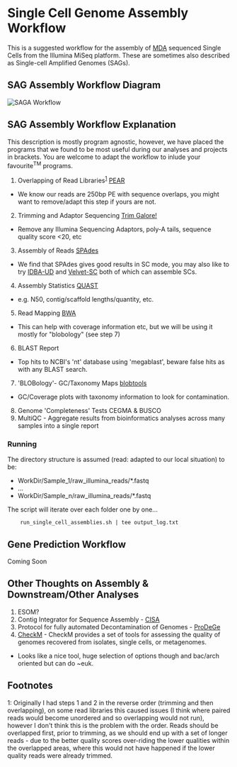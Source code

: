 # Single Cell Genome Assembly Workflow

This is a suggested workflow for the assembly of [MDA](https://en.wikipedia.org/wiki/Multiple_displacement_amplification) sequenced Single Cells from the Illumina MiSeq platform. These are sometimes also described as Single-cell Amplified Genomes (SAGs). 

## SAG Assembly Workflow Diagram
![SAGA Workflow](https://github.com/guyleonard/single_cell_workflow/blob/master/single_cell_workflow.png)

## SAG Assembly Workflow Explanation
This description is mostly program agnostic, however, we have placed the programs that we found to be most useful during our analyses and projects in brackets. You are welcome to adapt the workflow to inlude your favourite<sup>TM</sup> programs. 

1. Overlapping of Read Libraries<sup>[1](#footnote1)</sup> [PEAR](http://sco.h-its.org/exelixis/web/software/pear/doc.html)
  * We know our reads are 250bp PE with sequence overlaps, you might want to remove/adapt this step if yours are not.
2. Trimming and Adaptor Sequencing [Trim Galore!](http://www.bioinformatics.babraham.ac.uk/projects/trim_galore/)
  * Remove any Illumina Sequencing Adaptors, poly-A tails, sequence quality score <20, etc
3. Assembly of Reads [SPAdes](http://bioinf.spbau.ru/en/spades)
  * We find that SPAdes gives good results in SC mode, you may also like to try [IDBA-UD](http://i.cs.hku.hk/~alse/hkubrg/projects/idba_ud/index.html) and [Velvet-SC](http://bix.ucsd.edu/projects/singlecell/) both of which can assemble SCs.
4. Assembly Statistics [QUAST](http://bioinf.spbau.ru/quast)
  * e.g. N50, contig/scaffold lengths/quantity, etc.
5. Read Mapping [BWA](https://github.com/lh3/bwa)
  * This can help with coverage information etc, but we will be using it mostly for "blobology" (see step 7)
6. BLAST Report
  * Top hits to NCBI's 'nt' database using 'megablast', beware false hits as with any BLAST search.
7. 'BLOBology'- GC/Taxonomy Maps [blobtools](https://github.com/DRL/blobtools)
  * GC/Coverage plots with taxonomy information to look for contamination.
8. Genome 'Completeness' Tests CEGMA & BUSCO
9. MultiQC - Aggregate results from bioinformatics analyses across many samples into a single report

### Running
The directory structure is assumed (read: adapted to our local situation) to be:

* WorkDir/Sample_1/raw_illumina_reads/*.fastq
* ...
* WorkDir/Sample_n/raw_illumina_reads/*.fastq

The script will iterate over each folder one by one...

        run_single_cell_assemblies.sh | tee output_log.txt


## Gene Prediction Workflow

Coming Soon

## Other Thoughts on Assembly & Downstream/Other Analyses

1. ESOM?
2. Contig Integrator for Sequence Assembly - [CISA](http://sb.nhri.org.tw/CISA/en/CISA)
3. Protocol for fully automated Decontamination of Genomes - [ProDeGe](http://www.nature.com/ismej/journal/v10/n1/full/ismej2015100a.html)
4. [CheckM](https://ecogenomics.github.io/CheckM/) - CheckM provides a set of tools for assessing the quality of genomes recovered from isolates, single cells, or metagenomes.
  * Looks like a nice tool, huge selection of options though and bac/arch oriented but can do ~euk.

## Footnotes
<a name="footnote1">1</a>: Originally I had steps 1 and 2 in the reverse order (trimming and then overlapping), on some read libraries this caused issues (I think where paired reads would become unordered and so overlapping would not run), however I don't think this is the problem with the order. Reads should be overlapped first, prior to trimming, as we should end up with a set of longer reads - due to the better quality scores over-riding the lower qualities within the overlapped areas, where this would not have happened if the lower quality reads were already trimmed.
 
